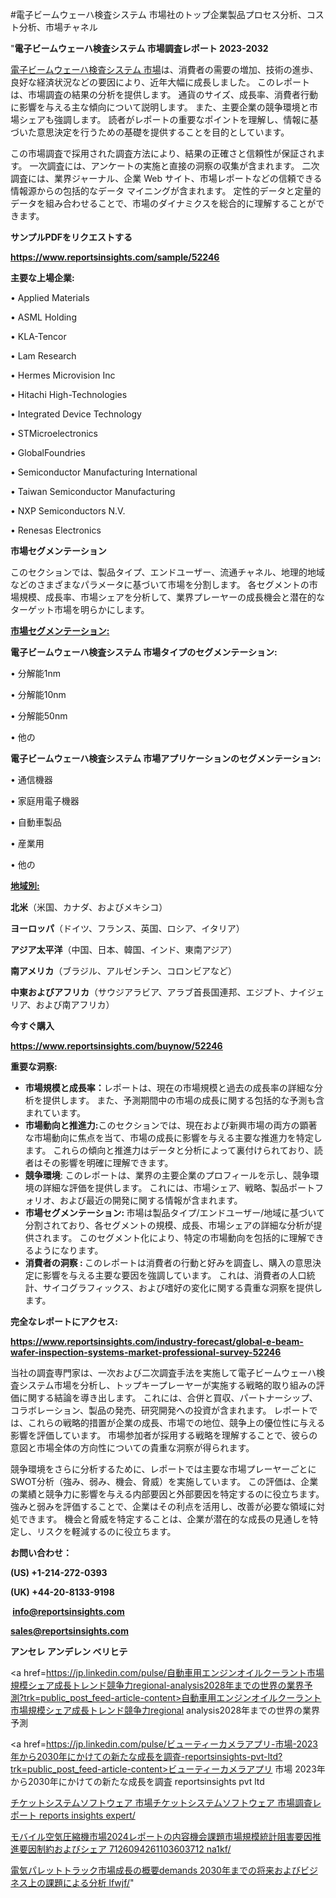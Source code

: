 #電子ビームウェーハ検査システム 市場社のトップ企業製品プロセス分析、コスト分析、市場チャネル

"<strong>電子ビームウェーハ検査システム 市場調査レポート 2023-2032</strong>

<a href=https://www.reportsinsights.com/sample/52246>電子ビームウェーハ検査システム 市場</a>は、消費者の需要の増加、技術の進歩、良好な経済状況などの要因により、近年大幅に成長しました。 このレポートは、市場調査の結果の分析を提供します。 通貨のサイズ、成長率、消費者行動に影響を与える主な傾向について説明します。 また、主要企業の競争環境と市場シェアも強調します。 読者がレポートの重要なポイントを理解し、情報に基づいた意思決定を行うための基礎を提供することを目的としています。

この市場調査で採用された調査方法により、結果の正確さと信頼性が保証されます。 一次調査には、アンケートの実施と直接の洞察の収集が含まれます。 二次調査には、業界ジャーナル、企業 Web サイト、市場レポートなどの信頼できる情報源からの包括的なデータ マイニングが含まれます。 定性的データと定量的データを組み合わせることで、市場のダイナミクスを総合的に理解することができます。

<strong><b>サンプルPDFをリクエストする</b></strong>

<a href=https://www.reportsinsights.com/sample/52246><strong><u>https://www.reportsinsights.com/sample/52246</u></strong></a>

<strong>主要な上場企業:</strong>

• Applied Materials

• ASML Holding

• KLA-Tencor

• Lam Research

• Hermes Microvision Inc

• Hitachi High-Technologies

• Integrated Device Technology

• STMicroelectronics

• GlobalFoundries

• Semiconductor Manufacturing International

• Taiwan Semiconductor Manufacturing

• NXP Semiconductors N.V.

• Renesas Electronics

<strong>市場セグメンテーション</strong>

このセクションでは、製品タイプ、エンドユーザー、流通チャネル、地理的地域などのさまざまなパラメータに基づいて市場を分割します。 各セグメントの市場規模、成長率、市場シェアを分析して、業界プレーヤーの成長機会と潜在的なターゲット市場を明らかにします。

<strong><u>市場セグメンテーション</u></strong><strong><u>:</u></strong>

<strong>電子ビームウェーハ検査システム 市場タイプのセグメンテーション:</strong>

• 分解能1nm

• 分解能10nm

• 分解能50nm

• 他の

<strong>電子ビームウェーハ検査システム 市場アプリケーションのセグメンテーション:</strong>

• 通信機器

• 家庭用電子機器

• 自動車製品

• 産業用

• 他の

<strong><u>地域別</u></strong><strong><u>:</u></strong>

<strong>北米</strong>（米国、カナダ、およびメキシコ）

<strong>ヨーロッパ</strong>（ドイツ、フランス、英国、ロシア、イタリア）

<strong>アジア太平洋</strong>（中国、日本、韓国、インド、東南アジア）

<strong>南アメリカ</strong>（ブラジル、アルゼンチン、コロンビアなど）

<strong>中東およびアフリカ</strong>（サウジアラビア、アラブ首長国連邦、エジプト、ナイジェリア、および南アフリカ）

<strong>今すぐ購入</strong>

<a href=https://www.reportsinsights.com/buynow/52246><strong><u>https://www.reportsinsights.com/buynow/52246</u></strong></a>

<strong>重要な洞察:</strong>
<ul>
  <li><strong>市場規模と成長率：</strong>レポートは、現在の市場規模と過去の成長率の詳細な分析を提供します。 また、予測期間中の市場の成長に関する包括的な予測も含まれています。</li>
  <li><strong>市場動向と推進力:</strong>このセクションでは、現在および新興市場の両方の顕著な市場動向に焦点を当て、市場の成長に影響を与える主要な推進力を特定します。 これらの傾向と推進力はデータと分析によって裏付けられており、読者はその影響を明確に理解できます。</li>
  <li><strong>競争環境</strong>: このレポートは、業界の主要企業のプロフィールを示し、競争環境の詳細な評価を提供します。 これには、市場シェア、戦略、製品ポートフォリオ、および最近の開発に関する情報が含まれます。</li>
  <li><strong>市場セグメンテーション: </strong>市場は製品タイプ/エンドユーザー/地域に基づいて分割されており、各セグメントの規模、成長、市場シェアの詳細な分析が提供されます。 このセグメント化により、特定の市場動向を包括的に理解できるようになります。</li>
  <li><strong>消費者の洞察 : </strong>このレポートは消費者の行動と好みを調査し、購入の意思決定に影響を与える主要な要因を強調しています。 これは、消費者の人口統計、サイコグラフィックス、および嗜好の変化に関する貴重な洞察を提供します。</li>
</ul>
<strong>完全なレポートにアクセス:</strong>

<a href=https://www.reportsinsights.com/industry-forecast/global-e-beam-wafer-inspection-systems-market-professional-survey-52246><strong><u><b>https://www.reportsinsights.com/industry-forecast/global-e-beam-wafer-inspection-systems-market-professional-survey-52246</b></u></strong></a>

当社の調査専門家は、一次および二次調査手法を実施して電子ビームウェーハ検査システム市場を分析し、トップキープレーヤーが実施する戦略的取り組みの評価に関する結論を導き出します。 これには、合併と買収、パートナーシップ、コラボレーション、製品の発売、研究開発への投資が含まれます。 レポートでは、これらの戦略的措置が企業の成長、市場での地位、競争上の優位性に与える影響を評価しています。 市場参加者が採用する戦略を理解することで、彼らの意図と市場全体の方向性についての貴重な洞察が得られます。

競争環境をさらに分析するために、レポートでは主要な市場プレーヤーごとにSWOT分析（強み、弱み、機会、脅威）を実施しています。 この評価は、企業の業績と競争力に影響を与える内部要因と外部要因を特定するのに役立ちます。 強みと弱みを評価することで、企業はその利点を活用し、改善が必要な領域に対処できます。 機会と脅威を特定することは、企業が潜在的な成長の見通しを特定し、リスクを軽減するのに役立ちます。

<strong>お問い合わせ：</strong>

<strong>(US) +1-214-272-0393</strong>

<strong>(UK) +44-20-8133-9198</strong>

<strong> </strong><a href=info@reportsinsights.com><strong><u>info@reportsinsights.com</u></strong></a>

<a href=sales@reportsinsights.com><strong><u>sales@reportsinsights.com</u></strong></a>

<strong>アンセレ アンデレン ベリヒテ</strong>

<a href=https://jp.linkedin.com/pulse/自動車用エンジンオイルクーラント市場規模シェア成長トレンド競争力regional-analysis2028年までの世界の業界予測?trk=public_post_feed-article-content>自動車用エンジンオイルクーラント市場規模シェア成長トレンド競争力regional analysis2028年までの世界の業界予測</a>

<a href=https://jp.linkedin.com/pulse/ビューティーカメラアプリ-市場-2023年から2030年にかけての新たな成長を調査-reportsinsights-pvt-ltd?trk=public_post_feed-article-content>ビューティーカメラアプリ 市場 2023年から2030年にかけての新たな成長を調査 reportsinsights pvt ltd</a>

<a href=https://www.linkedin.com/pulse/チケットシステムソフトウェア-市場チケットシステムソフトウェア-市場調査レポート-reports-insights-expert/>チケットシステムソフトウェア 市場チケットシステムソフトウェア 市場調査レポート reports insights expert/</a>

<a href=https://www.linkedin.com/pulse/モバイル空気圧縮機市場2024レポートの内容機会課題市場規模統計阻害要因推進要因制約およびシェア-7126094261103603712-na1kf/>モバイル空気圧縮機市場2024レポートの内容機会課題市場規模統計阻害要因推進要因制約およびシェア 7126094261103603712 na1kf/</a>

<a href=https://www.linkedin.com/pulse/電気パレットトラック市場成長の概要demands-2030年までの将来およびビジネス上の課題による分析-lfwjf/>電気パレットトラック市場成長の概要demands 2030年までの将来およびビジネス上の課題による分析 lfwjf/</a>"
